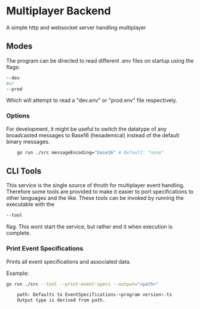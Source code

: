 # Multiplayer Backend
A simple http and websocket server handling multiplayer

## Modes
The program can be directed to read different .env files on startup using the flags:
```bash
--dev
#or
--prod
```
Which will attempt to read a "dev.env" or "prod.env" file respectively.

### Options
For development, it might be useful to switch the datatype of any broadcasted messages to Base16 (hexademical) instead of the default binary messages. 
```bash
    go run ./src messageEncoding="base16" # Default: "none"
```

## CLI Tools
This service is the single source of thruth for multiplayer event handling. Therefore some tools are provided to make it easier to port specifications to other languages and the like. 
These tools can be invoked by running the executable with the 
```bash
--tool
```
flag. This wont start the service, but rather end it when execution is complete.

### Print Event Specifications
Prints all event specifications and associated data.

Example:
```bash
go run ./src --tool --print-event-specs --output="<path>"

    path: Defaults to EventSpecifications-<program version>.ts
    Output type is derived from path.
```